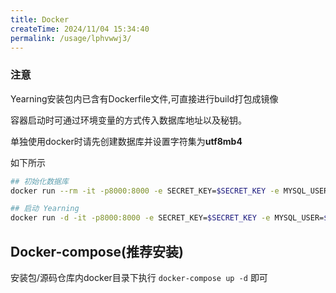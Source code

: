 ```yaml
---
title: Docker
createTime: 2024/11/04 15:34:40
permalink: /usage/lphvwwj3/
---
```

### 注意

Yearning安装包内已含有Dockerfile文件,可直接进行build打包成镜像

容器启动时可通过环境变量的方式传入数据库地址以及秘钥。

单独使用docker时请先创建数据库并设置字符集为**utf8mb4**

如下所示

```bash
## 初始化数据库
docker run --rm -it -p8000:8000 -e SECRET_KEY=$SECRET_KEY -e MYSQL_USER=$MYSQL_USER -e MYSQL_ADDR=$MYSQL_ADDR -e MYSQL_PASSWORD=$MYSQL_PASSWORD -e MYSQL_DB=$Yearning_DB -e Y_LANG=zh_CN yeelabs/yearning "/opt/Yearning install"

## 启动 Yearning
docker run -d -it -p8000:8000 -e SECRET_KEY=$SECRET_KEY -e MYSQL_USER=$MYSQL_USER -e MYSQL_ADDR=$MYSQL_ADDR -e MYSQL_PASSWORD=$MYSQL_PASSWORD -e MYSQL_DB=$Yearning_DB -e Y_LANG=zh_CN yeelabs/yearning
```
## Docker-compose(推荐安装)
安装包/源码仓库内docker目录下执行 ``docker-compose up -d`` 即可

